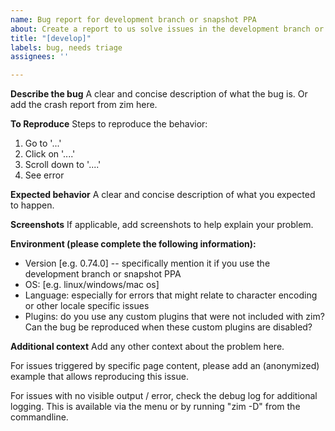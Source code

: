 ```yaml
---
name: Bug report for development branch or snapshot PPA
about: Create a report to us solve issues in the development branch or snapshot PPA
title: "[develop]"
labels: bug, needs triage
assignees: ''

---
```


**Describe the bug**
A clear and concise description of what the bug is. 
Or add the crash report from zim here.

**To Reproduce**
Steps to reproduce the behavior:
1. Go to '...'
2. Click on '....'
3. Scroll down to '....'
4. See error

**Expected behavior**
A clear and concise description of what you expected to happen.

**Screenshots**
If applicable, add screenshots to help explain your problem.

**Environment (please complete the following information):**
 - Version [e.g. 0.74.0] -- specifically mention it if you use the development branch or snapshot PPA
 - OS: [e.g. linux/windows/mac os]
 - Language: especially for errors that might relate to character encoding or other locale specific issues
 - Plugins: do you use any custom plugins that were not included with zim? Can the bug be reproduced when these custom plugins are disabled?

**Additional context**
Add any other context about the problem here.

For issues triggered by specific page content, please add an (anonymized) example that allows reproducing this issue.

For issues with no visible output / error, check the debug log for additional logging. This is available via the menu or by running "zim -D" from the commandline.
